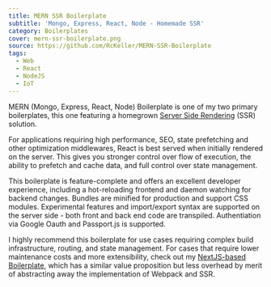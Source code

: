 ```yaml
---
title: MERN SSR Boilerplate
subtitle: 'Mongo, Express, React, Node - Homemade SSR'
category: Boilerplates
cover: mern-ssr-boilerplate.png
source: https://github.com/RcKeller/MERN-SSR-Boilerplate
tags:
  - Web
  - React
  - NodeJS
  - IoT
---
```


MERN (Mongo, Express, React, Node) Boilerplate is one of my two primary boilerplates, this one featuring a homegrown [Server Side Rendering](https://reactjs.org/docs/react-dom-server.html) (SSR) solution.

For applications requiring high performance, SEO, state prefetching and other optimization middlewares, React is best served when initially rendered on the server. This gives you stronger control over flow of execution, the ability to prefetch and cache data, and full control over state management.

This boilerplate is feature-complete and offers an excellent developer experience, including a hot-reloading frontend and daemon watching for backend changes. Bundles are minified for production and support CSS modules. Experimental features and import/export syntax are supported on the server side - both front and back end code are transpiled. Authentiation via Google Oauth and Passport.js is supported.

I highly recommend this boilerplate for use cases requiring complex build infrastructure, routing, and state management. For cases that require lower maintenance costs and more extensibility, check out my [NextJS-based Boilerplate](/nextjs-boilerplate/), which has a similar value proposition but less overhead by merit of abstracting away the implementation of Webpack and SSR.

